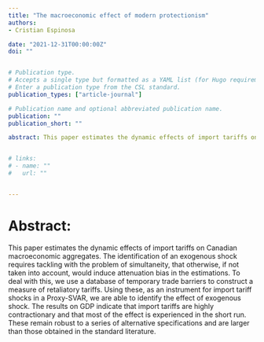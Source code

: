 ```yaml
---
title: "The macroeconomic effect of modern protectionism"
authors:
- Cristian Espinosa

date: "2021-12-31T00:00:00Z"
doi: ""


# Publication type.
# Accepts a single type but formatted as a YAML list (for Hugo requirements).
# Enter a publication type from the CSL standard.
publication_types: ["article-journal"]

# Publication name and optional abbreviated publication name.
publication: ""
publication_short: ""

abstract: This paper estimates the dynamic effects of import tariffs on Canadian macroeconomic aggregates. The identification of an exogenous shock requires tackling with the problem of simultaneity, that otherwise, if not taken into account, would induce attenuation bias in the estimations. To deal with this, we use a database of temporary trade barriers to construct a measure of retaliatory tariffs. Using these, as an instrument for import tariff shocks in a Proxy-SVAR, we are able to identify the effect of exogenous shock. The results on GDP indicate that import tariffs are highly contractionary and that most of the effect is experienced in the short run. These remain robust to a series of alternative specifications and are larger than those obtained in the standard literature.


# links:
# - name: ""
#   url: ""


---
```

# Abstract:

This paper estimates the dynamic effects of import tariffs on Canadian macroeconomic aggregates. The identification of an exogenous shock requires tackling with the problem of simultaneity, that otherwise, if not taken into account, would induce attenuation bias in the estimations. To deal with this, we use a database of temporary trade barriers to construct a measure of retaliatory tariffs. Using these, as an instrument for import tariff shocks in a Proxy-SVAR, we are able to identify the effect of exogenous shock. The results on GDP indicate that import tariffs are highly contractionary and that most of the effect is experienced in the short run. These remain robust to a series of alternative specifications and are larger than those obtained in the standard literature.


